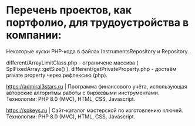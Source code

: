 # Перечень проектов, как портфолио, для трудоустройства в компании:

Некоторые куски PHP-кода в файлах InstrumentsRepository и Repository.

different/ArrayLimitClass.php - ограничене массива ( SplFixedArray::getSize() ).
different/getPrivateProperty.php - достаём private property через рефлексию (php).

https://admiral3stars.ru | Программа финансового учёта, использующая авторские алгоритмы работы с биржевыми инструментами.
Технологии: PHP 8.0 (MVC), HTML, CSS, Javascript.

https://spkeys.ru | Сайт-каталог мастерской по изготовлению ключей.
Технологии: PHP 8.0 (MVC), HTML, CSS, Javascript.
